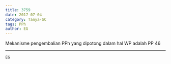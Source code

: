```yaml
---
title: 3759
date: 2017-07-04
category: Tanya-SC
tags: PPh
author: EG
---
```


Mekanisme pengembalian PPh yang dipotong dalam hal WP adalah PP 46

---



`EG`
